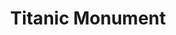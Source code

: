 ---
pid: FS51
title: Titanic Monument
location_transcription: Naval Yard
zipcode: 
outside_phl: 
neighborhood: 
age: '11'
age_range: 6-13
instagram: 
image_file_name: FS_51.jpg
proposal_transcription: 
topic: History
topic_summary: '0'
type: Other No Form
keywords_other: 
credit: 
image_labels: Titanic
twitter: 
facebook: 
permalink: "/monuments/fs51/"
layout: item-page
---